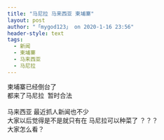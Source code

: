 ```yaml
---
title: "马尼拉 马来西亚 柬埔寨"
layout: post
author: "「mygod123」 on 2020-1-16 23:56"
header-style: text
tags:
  - 新闻
  - 柬埔寨
  - 马来西亚
  - 马尼拉
---
```


<head></head>
<body>
  柬埔寨已经倒台了
 <br> 都来了马尼拉&nbsp;&nbsp;暂时合法 
 <br> 
 <br> 马来西亚 最近抓人新闻也不少&nbsp; &nbsp;
 <br> 大家以后觉得是不是就只有在 马尼拉可以种菜了 ？？？
 <br> 大家怎么看？ 
 <br>
</body>


